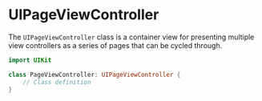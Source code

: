 # UIPageViewController

The `UIPageViewController` class is a container view for presenting multiple view controllers as a series of pages that can be cycled through.

```swift
import UIKit

class PageViewController: UIPageViewController {
    // Class definition
}
```

